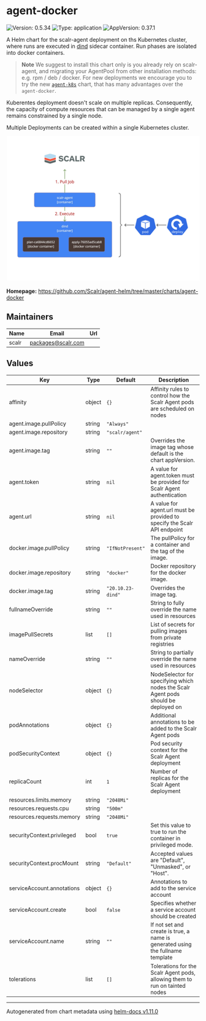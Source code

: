 # agent-docker

![Version: 0.5.34](https://img.shields.io/badge/Version-0.5.34-informational?style=flat-square) ![Type: application](https://img.shields.io/badge/Type-application-informational?style=flat-square) ![AppVersion: 0.37.1](https://img.shields.io/badge/AppVersion-0.37.1-informational?style=flat-square)

A Helm chart for the scalr-agent deployment on ths Kubernetes cluster,
where runs are executed in [dind](https://hub.docker.com/_/docker) sidecar container.
Run phases are isolated into docker containers.

> **Note**
> We suggest to install this chart only is you already rely on scalr-agent,
> and migrating your AgentPool from other installation methods: e.g. rpm / deb / docker.
> For new deployments we encourage you to try the new [`agent-k8s`](/charts/agent-k8s) chart,
> that has many advantages over the `agent-docker`.

Kuberentes deployment doesn't scale on multiple replicas.
Consequently, the capacity of compute resources that can be managed
by a single agent remains constrained by a single node.

Multiple Deployments can be created within a single Kubernetes cluster.

![Agent in Docker deployment diagram](/charts/agent-docker/assets/agent-docker-deploy-diagram.jpg)

**Homepage:** <https://github.com/Scalr/agent-helm/tree/master/charts/agent-docker>

## Maintainers

| Name | Email | Url |
| ---- | ------ | --- |
| scalr | <packages@scalr.com> |  |

## Values

| Key | Type | Default | Description |
|-----|------|---------|-------------|
| affinity | object | `{}` | Affinity rules to control how the Scalr Agent pods are scheduled on nodes |
| agent.image.pullPolicy | string | `"Always"` |  |
| agent.image.repository | string | `"scalr/agent"` |  |
| agent.image.tag | string | `""` | Overrides the image tag whose default is the chart appVersion. |
| agent.token | string | `nil` | A value for agent.token must be provided for Scalr Agent authentication |
| agent.url | string | `nil` | A value for agent.url must be provided to specify the Scalr API endpoint |
| docker.image.pullPolicy | string | `"IfNotPresent"` | The pullPolicy for a container and the tag of the image. |
| docker.image.repository | string | `"docker"` | Docker repository for the docker image. |
| docker.image.tag | string | `"20.10.23-dind"` | Overrides the image tag. |
| fullnameOverride | string | `""` | String to fully override the name used in resources |
| imagePullSecrets | list | `[]` | List of secrets for pulling images from private registries |
| nameOverride | string | `""` | String to partially override the name used in resources |
| nodeSelector | object | `{}` | NodeSelector for specifying which nodes the Scalr Agent pods should be deployed on |
| podAnnotations | object | `{}` | Additional annotations to be added to the Scalr Agent pods |
| podSecurityContext | object | `{}` | Pod security context for the Scalr Agent deployment |
| replicaCount | int | `1` | Number of replicas for the Scalr Agent deployment |
| resources.limits.memory | string | `"2048Mi"` |  |
| resources.requests.cpu | string | `"500m"` |  |
| resources.requests.memory | string | `"2048Mi"` |  |
| securityContext.privileged | bool | `true` | Set this value to true to run the container in privileged mode. |
| securityContext.procMount | string | `"Default"` | Accepted values are "Default", "Unmasked", or "Host". |
| serviceAccount.annotations | object | `{}` | Annotations to add to the service account |
| serviceAccount.create | bool | `false` | Specifies whether a service account should be created |
| serviceAccount.name | string | `""` | If not set and create is true, a name is generated using the fullname template |
| tolerations | list | `[]` | Tolerations for the Scalr Agent pods, allowing them to run on tainted nodes |

----------------------------------------------
Autogenerated from chart metadata using [helm-docs v1.11.0](https://github.com/norwoodj/helm-docs/releases/v1.11.0)
